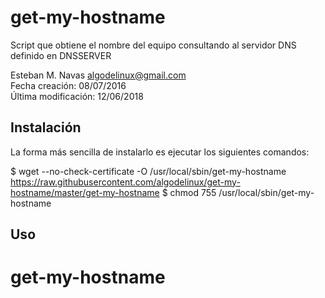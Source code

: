 get-my-hostname
==============

Script que obtiene el nombre del equipo consultando al servidor DNS definido en DNSSERVER

Esteban M. Navas <algodelinux@gmail.com>   
Fecha creación:      08/07/2016   
Última modificación: 12/06/2018   

Instalación
-----------

La forma más sencilla de instalarlo es ejecutar los siguientes comandos:

   $ wget --no-check-certificate -O /usr/local/sbin/get-my-hostname https://raw.githubusercontent.com/algodelinux/get-my-hostname/master/get-my-hostname
   $ chmod 755 /usr/local/sbin/get-my-hostname
  

Uso                   
---

   # get-my-hostname

